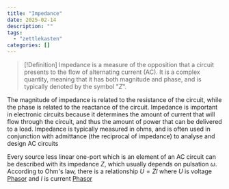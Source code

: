 ```yaml
---
title: "Impedance"
date: 2025-02-14
description: ""
tags: 
  - "zettlekasten"
categories: []
---
```


> [!Definition]
> Impedance is a measure of the opposition that a circuit presents to the flow of alternating current (AC). It is a complex quantity, meaning that it has both magnitude and phase, and is typically denoted by the symbol "$Z$".

The magnitude of impedance is related to the resistance of the circuit, while the phase is related to the reactance of the circuit. Impedance is important in electronic circuits because it determines the amount of current that will flow through the circuit, and thus the amount of power that can be delivered to a load. Impedance is typically measured in ohms, and is often used in conjunction with admittance (the reciprocal of impedance) to analyse and design AC circuits

Every source less linear one-port which is an element of an AC circuit can be described with its impedance $Z$, which usually depends on pulsation $\omega$. According to Ohm's law, there is a relationship $U=ZI$ where $U$ is voltage [Phasor](Phasor.md) and $I$ is current [Phasor](Phasor.md) 